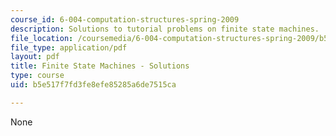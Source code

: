 ```yaml
---
course_id: 6-004-computation-structures-spring-2009
description: Solutions to tutorial problems on finite state machines.
file_location: /coursemedia/6-004-computation-structures-spring-2009/b5e517f7fd3fe8efe85285a6de7515ca_MIT6_004s09_tutor07_sol.pdf
file_type: application/pdf
layout: pdf
title: Finite State Machines - Solutions
type: course
uid: b5e517f7fd3fe8efe85285a6de7515ca

---
```

None